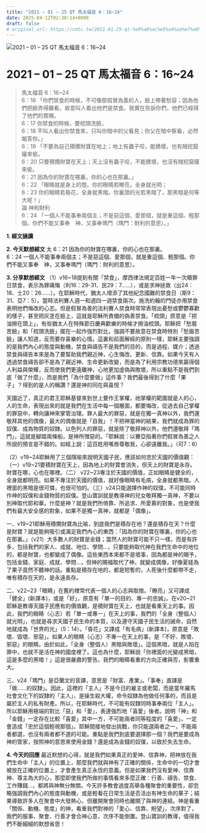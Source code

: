 ```yaml
---
title: "2021 – 01 – 25 QT 馬太福音 6：16~24"
date: 2025-04-12T02:38:14+0800
draft: false
# original_url: https://cmtc.tw/2021-01-25-qt-%e9%a6%ac%e5%a4%aa%e7%a6%8f%e9%9f%b3-6%ef%bc%9a1624
---
```


![2021 – 01 – 25 QT 馬太福音 6：16\~24](/images/qt.jpg   "2021 – 01 – 25 QT 馬太福音 6：16\~24")

# 2021 – 01 – 25 QT 馬太福音 6：16\~24

> 馬太福音 6：16\~24  
> 6：16 「你們禁食的時候，不可像那假冒為善的人，臉上帶著愁容；因為他們把臉弄得難看，故意叫人看出他們是禁食。我實在告訴你們，他們已經得了他們的賞賜。  
> 6：17 你禁食的時候，要梳頭洗臉，  
> 6：18 不叫人看出你禁食來，只叫你暗中的父看見；你父在暗中察看，必然報答你。」  
> 6：19 「不要為自己積攢財寶在地上；地上有蟲子咬，能銹壞，也有賊挖窟窿來偷。  
> 6：20 只要積攢財寶在天上；天上沒有蟲子咬，不能銹壞，也沒有賊挖窟窿來偷。  
> 6：21 因為你的財寶在哪裏，你的心也在那裏。」  
> 6：22 「眼睛就是身上的燈。你的眼睛若瞭亮，全身就光明；  
> 6：23 你的眼睛若昏花，全身就黑暗。你裏頭的光若黑暗了，那黑暗是何等大呢！」  
> 論 神和財利  
> 6：24 「一個人不能事奉兩個主；不是惡這個、愛那個，就是重這個、輕那個。你們不能又事奉　神，又事奉瑪門（瑪門：財利的意思）。」

**1. 經文誦讀**

**2.  今天默想經文**
太 6：21 因為你的財寶在哪裏，你的心也在那裏。  
6：24 一個人不能事奉兩個主；不是惡這個、愛那個，就是重這個、輕那個。你們不能又事奉　神，又事奉瑪門（瑪門：財利的意思）。

**3. 分享默想經文**
（1）v16\~18提到有關「禁食」，摩西律法規定百姓一年一次贖罪日禁食，表示為罪痛悔（利16：29-31、民29：7……），或是求神拯救（出24：18、士20：26……）。在耶穌時代，猶太人增添了其他紀念國難的禁食日（斯9：31、亞7：5）。當時法利賽人週一和週四一週禁食兩次。施洗約翰的門徒亦用禁食表明他們悔改的心志。但是假冒為善的法利賽人禁食時常常表現出憂愁或鬱鬱寡歡的樣子，甚至把灰塗在臉上，這就是耶穌所責備的偽善禁食。「梳頭」原意是「把油擦在頭上」，有些猶太人在特殊節日慶典歡樂的時候才擦油梳頭。耶穌把「愁眉苦臉」和「梳頭洗臉」擺在一起作強烈對比，強調不要故意在禁食時特別「愁眉苦臉」讓人知道，反而要存喜樂的心情。這裏和前面解經的原則一樣，耶穌主要強調的是我們內心的態度與動機，禁食與禱告不是我們的目的，而是過程、媒介；透過禁食與禱告本來是為了要幫助我們親近神，心生悔改、更新、信靠。如果今天有人透過禁食禱告卻不是為了親近神、生命更新改變，而是為了利用宗教功德來贏得個人利益與榮耀，反而使我們更遠離神，心地更加虛偽與敗壞，所以重點不是我們到底「做了什麼」，而是我們「為什麼要做」這件事？我們最後得到了什麼「果子」？得到的是人的稱讚？還是神的同在與喜悅？

天國近了，真正的君王耶穌基督來到世上要作王掌權，祂掌權的範圍就是人的心，人的生命，表現出來的就是我們在生活中每一個層面，都要悔改，從過去自己掌權的罪惡中，轉向讓神來掌管治理。罪人最大的罪惡，就是在獨一真神以外，我們還敬拜其他的偶像，最大的偶像就是「自我」！不把神當神的結果，我們就成為罪的奴僕、成為物質的奴隸。以色列人的罪惡，就是除了敬拜神以外，他們還敬拜「瑪門」，這就是腳踏兩條船，是神所憎惡的。「耶穌說：以賽亞指著你們假冒為善之人所說的預言是不錯的。如經上說：這百姓用嘴唇尊敬我，心卻遠離我。」（可7：6）

（2）v19\~24耶穌用了三個隱喻來說明天國子民，應該如何忠於天國的價值觀：（一）v19\~21要積財寶在天上，因為地上的財寶會消失，但天上的財寶是永存。財寶在哪，心也在哪裡。（二） v22\~23專注於天國的價值，正如眼睛是健全的，全身就都明亮。如果不專注於天國的價值，就好像眼睛有毛病，全身就都黑暗。人裡面的黑暗是很可憐，也很可怕的。（三）v24只能選擇作神的奴僕，不可能同時作神的奴僕和金錢物質的奴僕。登山寶訓就是教導神的兒女敬拜獨一真神，不要以別神取代耶和華。什麼是神？就是我們所倚靠、所追求、所愛慕的對象，也是使我們有最大安全感的對象，如果不是獨一真神，就都是「偶像」。

一、v19\~21耶穌用積攢財寶為比喻，到底我們是積存在地？還是積存在天？什麼是財寶？就是能夠吸引或滿足我們內心的東西：「因為你的財寶在哪裏，你的心也在那裏。」（v21）大多數人的財寶是金錢；當然人的財寶可能不只一樣，而是有許多，包括我們的家人、成就、地位、學問…，只要能夠取代神在我們生命中的地位的，都是財寶，也都變成了偶像。這些東西本來都不是壞事，因為都是神的賜予，包括金錢、家庭、成就、學問…，但神的賜福取代了神，就變成偶像，好像夏娃為了果子竟然不聽神的話。重點是積存在地的，都是短暫的，人死後什麼都帶不走，唯有積存在天的，是永遠長存。

二、v22\~23「眼睛」在舊約裡常代表一個人的心志與取捨。「瞭亮」又可譯成「健全」(新譯本)，或是「好」，原意有「單一的目的、專一的忠誠」。在v20\~21耶穌是教導天國子民應有的價值觀，是積財寶在天上，也就是看重天上的事。因此，我們的眼睛（心志）若「單一或專一」在天上的事，我們的「全身（整個人）就光明」，也就是尋求天國子民生命的本質，以及遵守天國子民生活的誡命，自然地就成為「世界的光」（5：14）。「昏花」又譯成「有毛病」(新譯本)，原意是「敗壞、毀壞、邪惡」。如果人的眼睛（心志）不專一在天上的事，是「不好、敗壞、邪惡」的眼睛。由於如此，「全身（整個人）黑暗與敗壞」。這個黑暗，就是人陷在罪中，也就不是活在神的國度裡了。這也為什麼，耶穌說「你裡面的光變成黑暗，這是多麼的黑暗！」這是很嚴肅的警告。我們的眼睛看重的方向正確與否，影響重大。

三、v24「瑪門」是亞蘭文的音譯，意思是「財富、產業」。「事奉」直譯是「做……的奴隸」。因此，這裡的「主人」不是今日的雇主或老闆，而是當年羅馬社會文化下的奴隸的「主人」，是操生殺大權，命令奴隸為他做任何事的，而且是屬於主人的私有財產。所以，在耶穌時代，不可能有奴隸同時事奉兩位「主人」。所以耶穌用極端的對比「惡」和「愛」，表達強烈地「喜愛」後者。說明「神」和「金錢」一定存在比較「喜愛」其中一方，不可能兩者同等程度的「喜愛」，一定會造成「忠於這個輕視那個」。耶穌間接地發出挑戰，你只能選兩者之一，不能兩者都選，也沒有兩者都不選的可能。重點是我們到底要選擇那一個？我們是要成為神的管家，按照神的意思來使用金錢？還是成為金錢的奴僕，以致於失去生命。

**4. 今天的回應**
最近默想的心得，就是我們如果真正的愛神、信靠神，把神放在我們生命中「主人」的位置上，那麼我們就與神有了正確的關係，生命中的一切才會被放在正確的位置上，才會產生真正永恆的意義。但是如果我們沒有愛神、信靠神、尊主為大的心，那麼即使我們所做的事情看來多麼正確：行善、禱告、禁食、工作賺錢…，都將與神無分無關。今天許多教會過度高舉各種聚會的重要性，卻忽略強調我們內心的態度與動機，或是輕看在日常生活是否活出有神生命的果子；結果導致許多人在聚會中大發熱心，但離開聚會同時也離開了與神的連結。神是看重「關係、動機、態度」的神，看重我們對神的「愛心、信靠、盼望」，次序對了，我們的服事、聚會、行善才會合神心意，次序不能倒置。登山寶訓的教導，值得我們不斷細細的默想省思！
